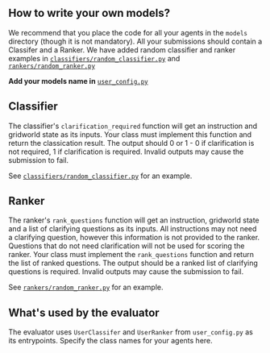 ## How to write your own models?

We recommend that you place the code for all your agents in the `models` directory (though it is not mandatory). All your submissions should contain a Classifer and a Ranker. We have added random classifier and ranker examples in [`classifiers/random_classifier.py`](classifiers/random_classifier.py) and [`rankers/random_ranker.py`](rankers/random_ranker.py)

**Add your models name in** [`user_config.py`](user_config.py)

## Classifier

The classifier's `clarification_required` function will get an instruction and gridworld state as its inputs. Your class must implement this function and return the classication result. The output should 0 or 1 - 0 if clarification is not required, 1 if clarification is required. Invalid outputs may cause the submission to fail.

See [`classifiers/random_classifier.py`](classifiers/random_classifier.py) for an example.

## Ranker

The ranker's `rank_questions` function will get an instruction, gridworld state and a list of clarifying questions as its inputs. All instructions may not need a clarifying question, however this information is not provided to the ranker. Questions that do not need clarification will not be used for scoring the ranker.  Your class must implement the `rank_questions` function and return the list of ranked questions. The output should be a ranked list of clarifying questions is required. Invalid outputs may cause the submission to fail.

See [`rankers/random_ranker.py`](rankers/random_ranker.py) for an example.


## What's used by the evaluator

The evaluator uses `UserClassifer` and `UserRanker` from `user_config.py` as its entrypoints. Specify the class names for your agents here.
